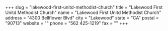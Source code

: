 +++
slug = "lakewood-first-unitd-methodist-church"
title = "Lakewood First Unitd Methodist Church"
name = "Lakewood First Unitd Methodist Church"
address = "4300 Bellflower Blvd"
city = "Lakewood"
state = "CA"
postal = "90713"
website = ""
phone = "562 425-1219"
fax = ""
+++
